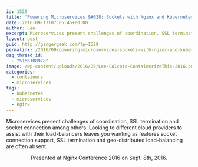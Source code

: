 ```yaml
---
id: 1529
title: 'Powering Microservices &#038; Sockets with Nginx and Kubernetes'
date: 2016-09-17T07:05:45+00:00
author: Lee
excerpt: Microservices present challenges of coordination, SSL termination and socket connection among others. Looking to different cloud providers to assist with their load-balancers leaves you wanting as features socket connection support, SSL termination and geo-distributed load-balancing are often absent.
layout: post
guid: http://gingergeek.com/?p=1529
permalink: /2016/09/powering-microservices-sockets-with-nginx-and-kubernetes/
dsq_thread_id:
  - "5156108978"
image: /wp-content/uploads/2016/09/Lee-Calcote-ContainerizeThis-2016.png
categories:
  - containers
  - microservices
tags:
  - kubernetes
  - microservices
  - nginx
---
```

Microservices present challenges of coordination, SSL termination and socket connection among others. Looking to different cloud providers to assist with their load-balancers leaves you wanting as features socket connection support, SSL termination and geo-distributed load-balancing are often absent.

<span class="embed-youtube" style="text-align:center; display: block;"></span>

<div align="center">
</div>

<p style="text-align: center;">
  Presented at Nginx Conference 2016 on Sept. 8th, 2016.
</p>